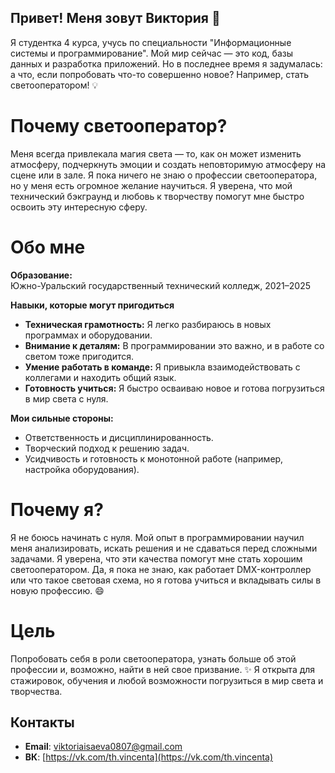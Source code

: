 ## Привет! Меня зовут Виктория 👋

Я студентка 4 курса, учусь по специальности "Информационные системы и программирование". Мой мир сейчас — это код, базы данных и разработка приложений. Но в последнее время я задумалась: а что, если попробовать что-то совершенно новое? Например, стать светооператором! 💡

# Почему светооператор?
Меня всегда привлекала магия света — то, как он может изменить атмосферу, подчеркнуть эмоции и создать неповторимую атмосферу на сцене или в зале. Я пока ничего не знаю о профессии светооператора, но у меня есть огромное желание научиться. Я уверена, что мой технический бэкграунд и любовь к творчеству помогут мне быстро освоить эту интересную сферу.

# Обо мне

**Образование:**  
Южно-Уральский государственный технический колледж, 2021–2025

**Навыки, которые могут пригодиться**

- **Техническая грамотность:** Я легко разбираюсь в новых программах и оборудовании.
- **Внимание к деталям:** В программировании это важно, и в работе со светом тоже пригодится.
- **Умение работать в команде:** Я привыкла взаимодействовать с коллегами и находить общий язык.
- **Готовность учиться:** Я быстро осваиваю новое и готова погрузиться в мир света с нуля.

**Мои сильные стороны:**

- Ответственность и дисциплинированность.
- Творческий подход к решению задач.
- Усидчивость и готовность к монотонной работе (например, настройка оборудования).

# Почему я?
Я не боюсь начинать с нуля. Мой опыт в программировании научил меня анализировать, искать решения и не сдаваться перед сложными задачами. Я уверена, что эти качества помогут мне стать хорошим светооператором. Да, я пока не знаю, как работает DMX-контроллер или что такое световая схема, но я готова учиться и вкладывать силы в новую профессию. 😄

# Цель
Попробовать себя в роли светооператора, узнать больше об этой профессии и, возможно, найти в ней свое призвание. ✨ Я открыта для стажировок, обучения и любой возможности погрузиться в мир света и творчества.

## Контакты
- **Email**: [viktoriaisaeva0807@gmail.com](viktoriaisaeva0807@gmail.com)  
- **ВК**: [https://vk.com/th.vincenta](https://vk.com/th.vincenta)

